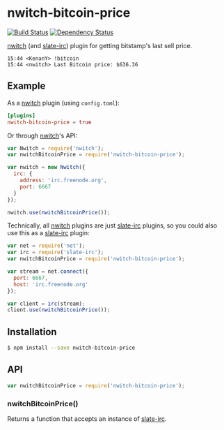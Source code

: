 # nwitch-bitcoin-price

[![Build Status](https://travis-ci.org/nwitch/nwitch-bitcoin-price.svg)](https://travis-ci.org/nwitch/nwitch-bitcoin-price)
[![Dependency Status](https://gemnasium.com/nwitch/nwitch-bitcoin-price.png)](https://gemnasium.com/nwitch/nwitch-bitcoin-price)

[nwitch][] (and [slate-irc][]) plugin for getting bitstamp's last sell price.

``` irc
15:44 <KenanY> !bitcoin
15:44 <nwitch> Last Bitcoin price: $636.36
```

## Example

As a [nwitch][] plugin (using `config.toml`):

``` toml
[plugins]
nwitch-bitcoin-price = true
```

Or through [nwitch][]'s API:

``` javascript
var Nwitch = require('nwitch');
var nwitchBitcoinPrice = require('nwitch-bitcoin-price');

var nwitch = new Nwitch({
  irc: {
    address: 'irc.freenode.org',
    port: 6667
  }
});

nwitch.use(nwitchBitcoinPrice());
```

Technically, all [nwitch][] plugins are just [slate-irc][] plugins, so you could
also use this as a [slate-irc][] plugin:

``` javascript
var net = require('net');
var irc = require('slate-irc');
var nwitchBitcoinPrice = require('nwitch-bitcoin-price');

var stream = net.connect({
  port: 6667,
  host: 'irc.freenode.org'
});

var client = irc(stream);
client.use(nwitchBitcoinPrice());
```

## Installation

``` bash
$ npm install --save nwitch-bitcoin-price
```

## API

``` javascript
var nwitchBitcoinPrice = require('nwitch-bitcoin-price');
```

### nwitchBitcoinPrice()

Returns a function that accepts an instance of [slate-irc][].

   [nwitch]: https://github.com/KenanY/nwitch
   [slate-irc]: https://github.com/slate/slate-irc